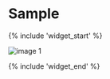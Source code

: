 # Sample

{% include 'widget_start' %}

![image 1](../../../code/facetracking/versions/image1.png)

{% include 'widget_end' %}

